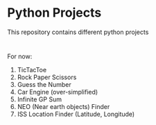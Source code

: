 # Python Projects
This repository contains different python projects
# 
For now:
1. TicTacToe
2. Rock Paper Scissors
3. Guess the Number
4. Car Engine (over-simplified)
5. Infinite GP Sum
6. NEO (Near earth objects) Finder
7. ISS Location Finder (Latitude, Longitude)
